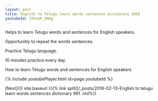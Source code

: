 ```yaml
---
layout: post
title: English to Telugu learn words sentences dictionary 1059 
youtubeId: 3TkvbP_946g
---
```

 
 
Helps to learn Telugu words and sentences for English speakers.

Opportunitiy to repeat the words sentences. 

Practice Telugu language. 
 
10 minutes practice every day. 
 
How to learn Telugu words and sentences for English speakers 
 
{% include youtubePlayer.html id=page.youtubeId %}
 
 
[Next]({{ site.baseurl }}{% link  split2/_posts/2016-02-13-English to telugu learn words sentences dictionary 991 .md%})
 
